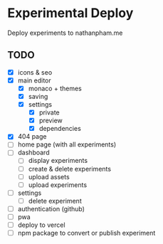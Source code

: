 # Experimental Deploy
Deploy experiments to nathanpham.me

## TODO
- [x] icons & seo  
- [x] main editor  
    - [x] monaco + themes  
    - [x] saving  
    - [x] settings  
        - [x] private  
        - [x] preview  
        - [x] dependencies  
- [x] 404 page
- [ ] home page (with all experiments)  
- [ ] dashboard  
    - [ ] display experiments  
    - [ ] create & delete experiments  
    - [ ] upload assets  
    - [ ] upload experiments  
- [ ] settings  
    - [ ]  delete experiment  
- [ ] authentication (github)  
- [ ] pwa  
- [ ] deploy to vercel  
- [ ] npm package to convert or publish experiment